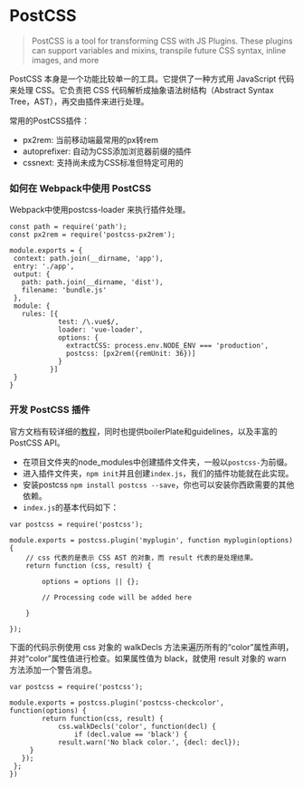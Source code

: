 # PostCSS

> PostCSS is a tool for transforming CSS with JS Plugins. These plugins can support variables and mixins, transpile future CSS syntax, inline images, and more

PostCSS 本身是一个功能比较单一的工具。它提供了一种方式用 JavaScript 代码来处理 CSS。它负责把 CSS 代码解析成抽象语法树结构（Abstract Syntax Tree，AST），再交由插件来进行处理。

常用的PostCSS插件：

 - px2rem: 当前移动端最常用的px转rem
 - autoprefixer: 自动为CSS添加浏览器前缀的插件
 - cssnext: 支持尚未成为CSS标准但特定可用的

### 如何在 Webpack中使用 PostCSS 

Webpack中使用postcss-loader 来执行插件处理。

```
const path = require('path');
const px2rem = require('postcss-px2rem');

module.exports = {
 context: path.join(__dirname, 'app'),
 entry: './app',
 output: {
   path: path.join(__dirname, 'dist'),
   filename: 'bundle.js'
 },
 module: {
   rules: [{
            test: /\.vue$/,
            loader: 'vue-loader',
            options: {
              extractCSS: process.env.NODE_ENV === 'production',
              postcss: [px2rem({remUnit: 36})]
            }
          }]
 }
}
```

### 开发 PostCSS 插件

官方文档有较详细的[教程](https://github.com/postcss/postcss/blob/master/docs/writing-a-plugin.md)，同时也提供boilerPlate和guidelines，以及丰富的PostCSS API。

- 在项目文件夹的node_modules中创建插件文件夹，一般以`postcss-`为前缀。
- 进入插件文件夹，`npm init`并且创建`index.js`，我们的插件功能就在此实现。
- 安装postcss `npm install postcss --save`，你也可以安装你西欧需要的其他依赖。
- `index.js`的基本代码如下：

```
var postcss = require('postcss');
 
module.exports = postcss.plugin('myplugin', function myplugin(options) {
    // css 代表的是表示 CSS AST 的对象，而 result 代表的是处理结果。
    return function (css, result) {
 
        options = options || {};
         
        // Processing code will be added here
 
    }
 
});
```

下面的代码示例使用 css 对象的 walkDecls 方法来遍历所有的“color”属性声明，并对“color”属性值进行检查。如果属性值为 black，就使用 result 对象的 warn 方法添加一个警告消息。

```
var postcss = require('postcss');
 
module.exports = postcss.plugin('postcss-checkcolor', 	function(options) {
 		return function(css, result) {
   			css.walkDecls('color', function(decl) {
     			if (decl.value == 'black') {
       		result.warn('No black color.', {decl: decl});
     }
   });
 };
})

```
